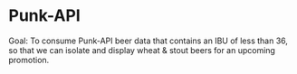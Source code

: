# Punk-API
Goal: To consume Punk-API beer data that contains an IBU of less than 36, so that we can isolate and display wheat & stout beers for an upcoming promotion.
